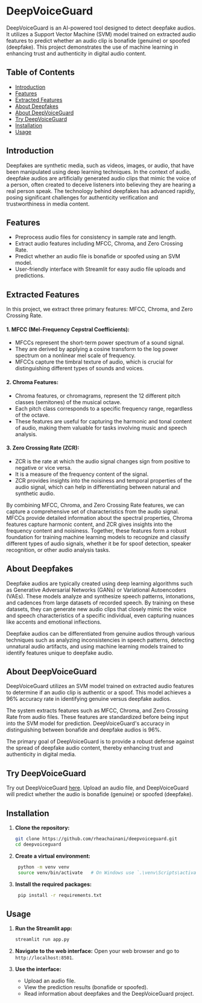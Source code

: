 # DeepVoiceGuard

DeepVoiceGuard is an AI-powered tool designed to detect deepfake audios. It utilizes a Support Vector Machine (SVM) model trained on extracted audio features to predict whether an audio clip is bonafide (genuine) or spoofed (deepfake). This project demonstrates the use of machine learning in enhancing trust and authenticity in digital audio content.

## Table of Contents

- [Introduction](#introduction)
- [Features](#features)
- [Extracted Features](#extracted-features)
- [About Deepfakes](#about-deepfakes)
- [About DeepVoiceGuard](#about-deepvoiceguard)
- [Try DeepVoiceGuard](#try-deepvoiceguard)
- [Installation](#installation)
- [Usage](#usage)

## Introduction

Deepfakes are synthetic media, such as videos, images, or audio, that have been manipulated using deep learning techniques. In the context of audio, deepfake audios are artificially generated audio clips that mimic the voice of a person, often created to deceive listeners into believing they are hearing a real person speak. The technology behind deepfakes has advanced rapidly, posing significant challenges for authenticity verification and trustworthiness in media content.

## Features

- Preprocess audio files for consistency in sample rate and length.
- Extract audio features including MFCC, Chroma, and Zero Crossing Rate.
- Predict whether an audio file is bonafide or spoofed using an SVM model.
- User-friendly interface with Streamlit for easy audio file uploads and predictions.

## Extracted Features
In this project, we extract three primary features: MFCC, Chroma, and Zero Crossing Rate.

#### 1. MFCC (Mel-Frequency Cepstral Coefficients):
- MFCCs represent the short-term power spectrum of a sound signal.
- They are derived by applying a cosine transform to the log power spectrum on a nonlinear mel scale of frequency. 
- MFCCs capture the timbral texture of audio, which is crucial for distinguishing different types of sounds and voices.
#### 2. Chroma Features:
- Chroma features, or chromagrams, represent the 12 different pitch classes (semitones) of the musical octave.
- Each pitch class corresponds to a specific frequency range, regardless of the octave. 
- These features are useful for capturing the harmonic and tonal content of audio, making them valuable for tasks involving music and speech analysis.
#### 3. Zero Crossing Rate (ZCR):
- ZCR is the rate at which the audio signal changes sign from positive to negative or vice versa. 
- It is a measure of the frequency content of the signal.
- ZCR provides insights into the noisiness and temporal properties of the audio signal, which can help in differentiating between natural and synthetic audio.

By combining MFCC, Chroma, and Zero Crossing Rate features, we can capture a comprehensive set of characteristics from the audio signal. MFCCs provide detailed information about the spectral properties, Chroma features capture harmonic content, and ZCR gives insights into the frequency content and noisiness. Together, these features form a robust foundation for training machine learning models to recognize and classify different types of audio signals, whether it be for spoof detection, speaker recognition, or other audio analysis tasks.
## About Deepfakes

Deepfake audios are typically created using deep learning algorithms such as Generative Adversarial Networks (GANs) or Variational Autoencoders (VAEs). These models analyze and synthesize speech patterns, intonations, and cadences from large datasets of recorded speech. By training on these datasets, they can generate new audio clips that closely mimic the voice and speech characteristics of a specific individual, even capturing nuances like accents and emotional inflections.

Deepfake audios can be differentiated from genuine audios through various techniques such as analyzing inconsistencies in speech patterns, detecting unnatural audio artifacts, and using machine learning models trained to identify features unique to deepfake audio.

## About DeepVoiceGuard

DeepVoiceGuard utilizes an SVM model trained on extracted audio features to determine if an audio clip is authentic or a spoof. This model achieves a 96% accuracy rate in identifying genuine versus deepfake audios.

The system extracts features such as MFCC, Chroma, and Zero Crossing Rate from audio files. These features are standardized before being input into the SVM model for prediction. DeepVoiceGuard's accuracy in distinguishing between bonafide and deepfake audios is 96%.

The primary goal of DeepVoiceGuard is to provide a robust defense against the spread of deepfake audio content, thereby enhancing trust and authenticity in digital media.
## Try DeepVoiceGuard

Try out DeepVoiceGuard [here](https://deepvoiceguard.streamlit.app/). Upload an audio file, and DeepVoiceGuard will predict whether the audio is bonafide (genuine) or spoofed (deepfake).

## Installation

1. **Clone the repository:**
   ```sh
   git clone https://github.com/rheachainani/deepvoiceguard.git
   cd deepvoiceguard
2. **Create a virtual environment:**
   ```sh
    python -m venv venv
    source venv/bin/activate   # On Windows use `.\venv\Scripts\activate`
3. **Install the required packages:**
   ```sh
    pip install -r requirements.txt

## Usage

1. **Run the Streamlit app:**
   ```sh
   streamlit run app.py
   ```

2. **Navigate to the web interface:**
   Open your web browser and go to `http://localhost:8501`.

3. **Use the interface:**
   - Upload an audio file.
   - View the prediction results (bonafide or spoofed).
   - Read information about deepfakes and the DeepVoiceGuard project.
